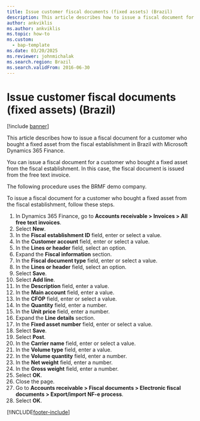 ```yaml
---
title: Issue customer fiscal documents (fixed assets) (Brazil)
description: This article describes how to issue a fiscal document for a customer who bought a fixed asset from the fiscal establishment in Brazil with Microsoft Dynamics 365 Finance.
author: ankviklis
ms.author: ankviklis
ms.topic: how-to
ms.custom: 
  - bap-template
ms.date: 03/20/2025
ms.reviewer: johnmichalak
ms.search.region: Brazil
ms.search.validFrom: 2016-06-30
---
```


# Issue customer fiscal documents (fixed assets) (Brazil)

[!include [banner](../../includes/banner.md)]

This article describes how to issue a fiscal document for a customer who bought a fixed asset from the fiscal establishment in Brazil with Microsoft Dynamics 365 Finance.

You can issue a fiscal document for a customer who bought a fixed asset from the fiscal establishment. In this case, the fiscal document is issued from the free text invoice. 

The following procedure uses the BRMF demo company.

To issue a fiscal document for a customer who bought a fixed asset from the fiscal establishment, follow these steps.

1. In Dynamics 365 Finance, go to **Accounts receivable \> Invoices \> All free text invoices**.
1. Select **New**.
1. In the **Fiscal establishment ID** field, enter or select a value.
1. In the **Customer account** field, enter or select a value.
1. In the **Lines or header** field, select an option.
1. Expand the **Fiscal information** section.
1. In the **Fiscal document type** field, enter or select a value.
1. In the **Lines or header** field, select an option.
1. Select **Save**.
1. Select **Add line**.
1. In the **Description** field, enter a value.
1. In the **Main account** field, enter a value.
1. In the **CFOP** field, enter or select a value.
1. In the **Quantity** field, enter a number.
1. In the **Unit price** field, enter a number.
1. Expand the **Line details** section.
1. In the **Fixed asset number** field, enter or select a value.
1. Select **Save**.
1. Select **Post**.
1. In the **Carrier name** field, enter or select a value.
1. In the **Volume type** field, enter a value.
1. In the **Volume quantity** field, enter a number.
1. In the **Net weight** field, enter a number.
1. In the **Gross weight** field, enter a number.
1. Select **OK**.
1. Close the page.
1. Go to **Accounts receivable \> Fiscal documents \> Electronic fiscal documents \> Export/import NF-e process**.
1. Select **OK**.



[!INCLUDE[footer-include](../../../includes/footer-banner.md)]
